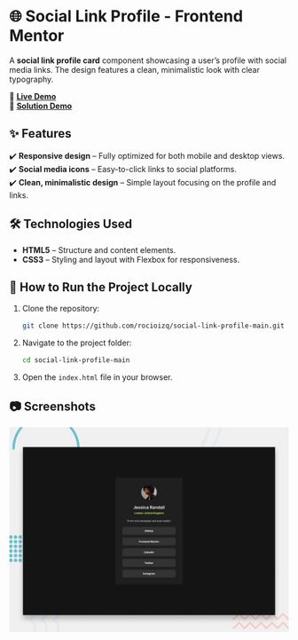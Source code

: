 # 🌐 Social Link Profile - Frontend Mentor  

A **social link profile card** component showcasing a user’s profile with social media links. The design features a clean, minimalistic look with clear typography.  

🔗 **[Live Demo](https://social-link-profile-main-jy66.vercel.app/)**  
🔗 **[Solution Demo](https://www.frontendmentor.io/solutions/social-link-profile-cX7wx-fbt1)**  

## ✨ Features  
✔️ **Responsive design** – Fully optimized for both mobile and desktop views.  
✔️ **Social media icons** – Easy-to-click links to social platforms.  
✔️ **Clean, minimalistic design** – Simple layout focusing on the profile and links.  

## 🛠️ Technologies Used  
- **HTML5** – Structure and content elements.  
- **CSS3** – Styling and layout with Flexbox for responsiveness.  

## 🚀 How to Run the Project Locally  
1. Clone the repository:  
    ```bash
    git clone https://github.com/rocioizq/social-link-profile-main.git
    ```  
2. Navigate to the project folder:  
    ```bash
    cd social-link-profile-main
    ```  
3. Open the `index.html` file in your browser.  

## 📷 Screenshots  
![Social Link Profile Screenshot](./design/desktop-preview.jpg)  
